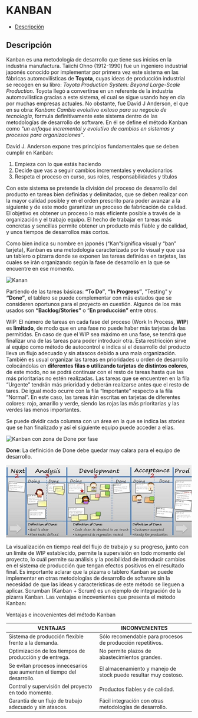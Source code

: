 # KANBAN

- [Descripción](#descripción)

## Descripción
Kanban es una metodología de desarrollo que tiene sus inicios en la industria manufactura. Taiichi Ohno (1912-1990) fue un ingeniero industrial japonés conocido por implementar por primera vez este sistema en las fábricas automovilísticas de **Toyota**, cuyas ideas de producción industrial se recogen en su libro: _Toyota Production System: Beyond Large-Scale Production_. Toyota llegó a convertirse en un referente de la industria automovilística gracias a este sistema, el cual se sigue usando hoy en dia por muchas empresas actuales. 
No obstante, fue David J Anderson, el que en su obra: _Kanban: Cambio evolutivo exitoso para su negocio de tecnología_, formula definitivamente este sistema dentro de las metodologías de desarrollo de software. En él se define el método Kanban como _“un enfoque incremental y evolutivo de cambios en sistemas y procesos para organizaciones”_. 

David J. Anderson expone tres principios fundamentales que se deben cumplir en Kanban: 
1. Empieza con lo que estás haciendo 
2. Decide que vas a seguir cambios incrementales y evolucionarios 
3. Respeta el proceso en curso, sus roles, responsabilidades y títulos

Con este sistema se pretende la división del proceso de desarrollo del producto en tareas bien definidas y delimitadas, que se deben realizar con la mayor calidad posible y en el orden prescrito para poder avanzar a la siguiente y de este modo garantizar un proceso de fabricación de calidad. El objetivo es obtener un proceso lo más eficiente posible a través de la organización y el trabajo equipo. El hecho de trabajar en tareas más concretas y sencillas permite obtener un producto más fiable y de calidad, y unos tiempos de desarrollos más cortos. 

Como bien indica su nombre en japonés (“Kan”significa visual y “ban” tarjeta), Kanban es una metodología caracterizada por lo visual y que usa un tablero o pizarra donde se exponen las tareas definidas en tarjetas, las cuales se irán organizando según la fase de desarrollo en la que se encuentre en ese momento.

![Kanan](https://bbvaopen4u.com/sites/default/files/styles/big-image/public/img/new/kanban-bbvaopen4u.jpg?itok=xBWnee6J)

Partiendo de las tareas básicas: **“To Do”**, **“In Progress”**, "Testing" y **“Done”**, el tablero se puede complementar con más estados que se consideren oportunos para el proyecto en cuestión. Algunos de los más usados son **“Backlog/Stories”** o “**En producción”** entre otros.

WIP: El número de tareas en cada fase del proceso (Work In Process, **WIP**) es **limitado**, de modo que en una fase no puede haber más tarjetas de las permitidas. En caso de que el WIP sea máximo en una fase, se tendrá que finalizar una de las tareas para poder introducir otra. Esta restricción sirve al equipo como método de autocontrol e indica si el desarrollo del producto lleva un flujo adecuado y sin atascos debido a una mala organización. 
También es usual organizar las tareas en prioridades u orden de desarrollo colocándolas en **diferentes filas o utilizando tarjetas de distintos colores**, de este modo, no se podrá continuar con el resto de tareas hasta que las más prioritarias no estén realizadas. 
Las tareas que se encuentren en la fila “Urgente” tendrán más prioridad y deberán realizarse antes que el resto de tares. De igual modo ocurre con la fila “Importante” respecto a la fila “Normal”. En este caso, las tareas irán escritas en tarjetas de diferentes colores: rojo, amarillo y verde, siendo las rojas las más prioritarias y las verdes las menos importantes.

Se puede dividir cada columna con un área en la que se indica las _stories_ que se han finalizado y así el siguiente equipo puede acceder a ellas.

![Kanban con zona de Done por fase](https://i.pinimg.com/736x/93/33/af/9333afaecfa9d7356e91730b6c2e1486.jpg)

**Done**: La definición de Done debe quedar muy calara para el equipo de desarrollo.

![Done clarito en Kanban Scrum](img/kanban-scrum.jpg)

La visualización en tiempo real del flujo de trabajo y su progreso, junto con un límite de WIP establecido, permite la supervisión en todo momento del proyecto, lo cuál permite su análisis y la posibilidad de introducir cambios en el sistema de producción que tengan efectos positivos en el resultado final. Es importante aclarar que la pizarra o tablero Kanban se puede implementar en otras metodologías de desarrollo de software sin la necesidad de que las ideas y características de este método se lleguen a aplicar. Scrumban (Kanban + Scrum) es un ejemplo de integración de la pizarra Kanban. Las ventajas e incovenientes que presenta el método Kanban:

Ventajas e incovenientes del método Kanban 

| VENTAJAS                                                               | INCONVENIENTES                                                  |
|------------------------------------------------------------------------|-----------------------------------------------------------------|
| Sistema de producción flexible frente a la demanda.                    | Sólo recomendable para procesos de producción repetitivos.      |
| Optimización de los tiempos de producción y de entrega.                | No permite plazos de abastecimientos grandes.                   |
| Se evitan procesos innecesarios que aumenten el tiempo del desarrollo. | El almacenamiento y manejo de stock puede resultar muy costoso. |
| Control y supervisión del proyecto en todo momento.                    | Productos fiables y de calidad.                                 |
| Garantía de un flujo de trabajo adecuado y sin atascos.                | Fácil integración con otras metodologías de desarrollo.         |
